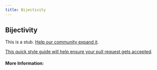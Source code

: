 ```yaml
---
title: Bijectivity
---
```


## Bijectivity

This is a stub. [Help our community expand it](https://github.com/freecodecamp/guides/tree/master/src/pages/articles/math/functions/bijectivity/index.md).

[This quick style guide will help ensure your pull request gets accepted](https://github.com/freeCodeCamp/guides/blob/master/README.md).

<!-- The article goes here, in GitHub-flavored Markdown. Feel free to add YouTube videos, images, and CodePen/JSBin embeds  -->

#### More Information:
<!-- Please add any articles you think might be helpful to read before writing the article -->


